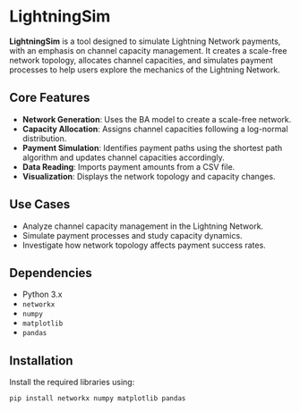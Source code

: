 # LightningSim
**LightningSim** is a tool designed to simulate Lightning Network payments, with an emphasis on channel capacity management. It creates a scale-free network topology, allocates channel capacities, and simulates payment processes to help users explore the mechanics of the Lightning Network.

## Core Features
- **Network Generation**: Uses the BA model to create a scale-free network.
- **Capacity Allocation**: Assigns channel capacities following a log-normal distribution.
- **Payment Simulation**: Identifies payment paths using the shortest path algorithm and updates channel capacities accordingly.
- **Data Reading**: Imports payment amounts from a CSV file.
- **Visualization**: Displays the network topology and capacity changes.

## Use Cases
- Analyze channel capacity management in the Lightning Network.
- Simulate payment processes and study capacity dynamics.
- Investigate how network topology affects payment success rates.

## Dependencies
- Python 3.x
- `networkx`
- `numpy`
- `matplotlib`
- `pandas`

## Installation
Install the required libraries using:
```bash
pip install networkx numpy matplotlib pandas
